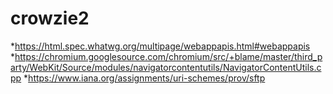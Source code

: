 # crowzie2
*https://html.spec.whatwg.org/multipage/webappapis.html#webappapis *https://chromium.googlesource.com/chromium/src/+blame/master/third_party/WebKit/Source/modules/navigatorcontentutils/NavigatorContentUtils.cpp *https://www.iana.org/assignments/uri-schemes/prov/sftp
